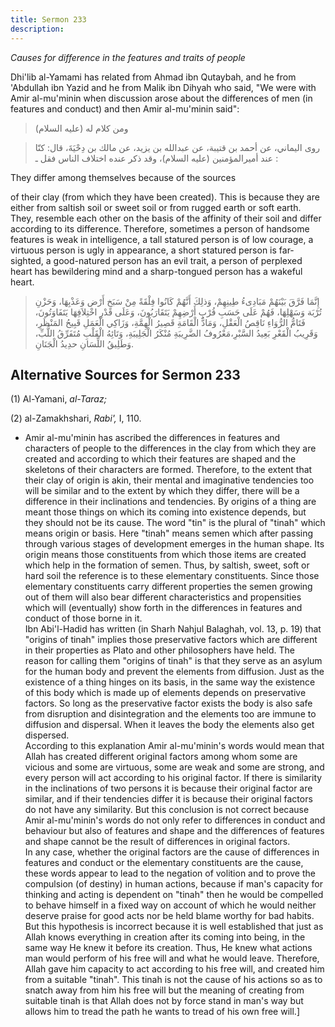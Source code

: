 ```yaml
---
title: Sermon 233
description: 
---
```


*Causes for difference in the features and traits of people*

Dhi'lib al-Yamami has related from Ahmad ibn Qutaybah, and he from
'Abdullah ibn Yazid and he from Malik ibn Dihyah who said, \"We were
with Amir al-mu\'minin when discussion arose about the differences of
men (in features and conduct) and then Amir al-mu\'minin said\":

> ومن كلام له (عليه السلام)

> روى اليماني، عن أحمد بن قتيبة، عن عبدالله بن يزيد، عن مالك بن دِحْيَةَ،
> قال: كنّا عند أميرالمؤمنين (عليه السلام)، وقد ذكر عنده اختلاف الناس فقل
> ـ :

They differ among themselves because of the sources

of their clay (from which they have been created). This is because they
are either from saltish soil or sweet soil or from rugged earth or soft
earth. They, resemble each other on the basis of the affinity of their
soil and differ according to its difference. Therefore, sometimes a
person of handsome features is weak in intelligence, a tall statured
person is of low courage, a virtuous person is ugly in appearance, a
short statured person is far-sighted, a good-natured person has an evil
trait, a person of perplexed heart has bewildering mind and a
sharp-tongued person has a wakeful heart.

> إِنَّمَا فَرَّقَ بَيْنَهُمْ مَبَادِىءُ طِينِهِمْ، وَذلِكَ أَنَّهُمْ كَانُوا فِلْقَةً مِنْ سَبَخِ أَرْض وَعَذْبِهَا،
> وَحَزْنِ تُرْبَة وَسَهْلِهَا، فَهُمْ عَلَى حَسَبِ قُرْبِ أَرْضِهِمْ يَتَقَارَبُونَ، وَعَلَى قَدْرِ اخْتِلاَفِهَا
> يَتَفَاوَتُونَ، فَتَامُّ الرُّوَاءِ نَاقِصُ الْعَقْلِ، وَمَادُّ الْقَامَةِ قَصِيرُ الْهِمَّةِ، وَزَاكِي الْعَمَلِ
> قَبِيحُ المَنْظَرِ، وَقَرِيبُ الْقَعْرِ بَعِيدُ السَّبْرِ،مَعْرُوفُ الضَّرِيبَةِ مُنْكَرُ الْجَلِيبَةِ، وَتَائِهُ
> الْقَلْبِ مُتَفَرِّقُ اللُّبِّ، وَطَلِيقُ اللِّسَانِ حدِيدُ الْجَنَانِ.

## Alternative Sources for Sermon 233

\(1\) Al-Yamani, *al-Taraz;*

\(2\) al-Zamakhshari, *Rabi',* I, 110.

-  Amir al-mu\'minin
    has ascribed the differences in features and characters of people to
    the differences in the clay from which they are created and
    according to which their features are shaped and the skeletons of
    their characters are formed. Therefore, to the extent that their
    clay of origin is akin, their mental and imaginative tendencies too
    will be similar and to the extent by which they differ, there will
    be a difference in their inclinations and tendencies. By origins of
    a thing are meant those things on which its coming into existence
    depends, but they should not be its cause. The word \"tin\" is the
    plural of \"tinah\" which means origin or basis. Here \"tinah\"
    means semen which after passing through various stages of
    development emerges in the human shape. Its origin means those
    constituents from which those items are created which help in the
    formation of semen. Thus, by saltish, sweet, soft or hard soil the
    reference is to these elementary constituents. Since those
    elementary constituents carry different properties the semen growing
    out of them will also bear different characteristics and
    propensities which will (eventually) show forth in the differences
    in features and conduct of those borne in it.\
    Ibn Abi\'l-Hadid has written (in Sharh Nahjul Balaghah, vol.
    13, p. 19) that \"origins of tinah\" implies those preservative
    factors which are different in their properties as Plato and other
    philosophers have held. The reason for calling them \"origins of
    tinah\" is that they serve as an asylum for the human body and
    prevent the elements from diffusion. Just as the existence of a
    thing hinges on its basis, in the same way the existence of this
    body which is made up of elements depends on preservative factors.
    So long as the preservative factor exists the body is also safe from
    disruption and disintegration and the elements too are immune to
    diffusion and dispersal. When it leaves the body the elements also
    get dispersed.\
    According to this explanation Amir al-mu\'minin\'s words would mean
    that Allah has created different original factors among whom some
    are vicious and some are virtuous, some are weak and some are
    strong, and every person will act according to his original factor.
    If there is similarity in the inclinations of two persons it is
    because their original factor are similar, and if their tendencies
    differ it is because their original factors do not have any
    similarity. But this conclusion is not correct because Amir
    al-mu\'minin\'s words do not only refer to differences in conduct
    and behaviour but also of features and shape and the differences of
    features and shape cannot be the result of differences in original
    factors.\
    In any case, whether the original factors are the cause of
    differences in features and conduct or the elementary constituents
    are the cause, these words appear to lead to the negation of
    volition and to prove the compulsion (of destiny) in human actions,
    because if man\'s capacity for thinking and acting is dependent on
    \"tinah\" then he would be compelled to behave himself in a fixed
    way on account of which he would neither deserve praise for good
    acts nor be held blame worthy for bad habits. But this hypothesis is
    incorrect because it is well established that just as Allah knows
    everything in creation after its coming into being, in the same way
    He knew it before its creation. Thus, He knew what actions man would
    perform of his free will and what he would leave. Therefore, Allah
    gave him capacity to act according to his free will, and created him
    from a suitable \"tinah\". This tinah is not the cause of his
    actions so as to snatch away from him his free will but the meaning
    of creating from suitable tinah is that Allah does not by force
    stand in man\'s way but allows him to tread the path he wants to
    tread of his own free will.]